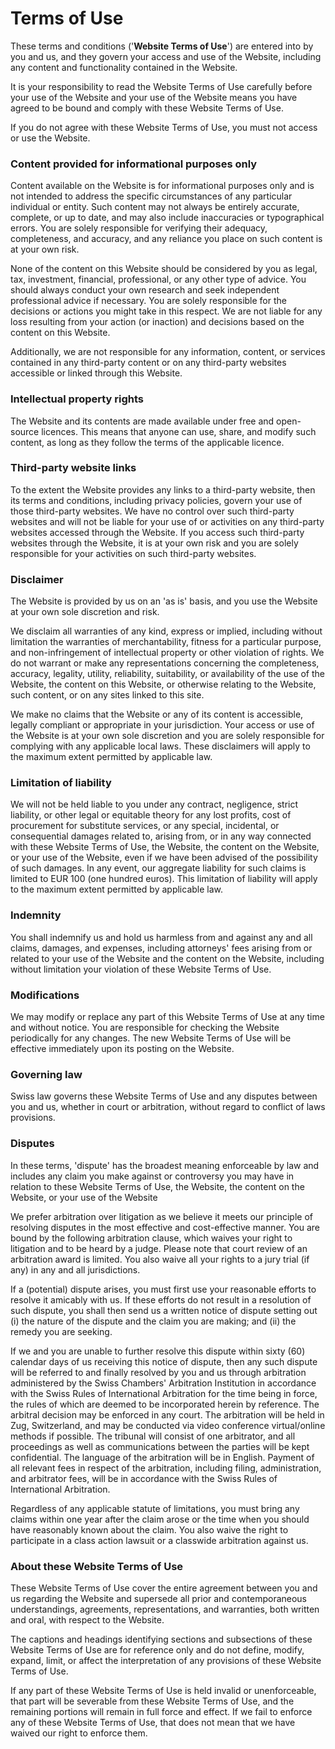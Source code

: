 # Terms of Use

These terms and conditions ('**Website Terms of Use**') are entered into by you and us, and they govern your access and use of the Website, including any content and functionality contained in the Website.

It is your responsibility to read the Website Terms of Use carefully before your use of the Website and your use of the Website means you have agreed to be bound and comply with these Website Terms of Use.

If you do not agree with these Website Terms of Use, you must not access or use the Website.

### Content provided for informational purposes only

Content available on the Website is for informational purposes only and is not intended to address the specific circumstances of any particular individual or entity. Such content may not always be entirely accurate, complete, or up to date, and may also include inaccuracies or typographical errors. You are solely responsible for verifying their adequacy, completeness, and accuracy, and any reliance you place on such content is at your own risk.

None of the content on this Website should be considered by you as legal, tax, investment, financial, professional, or any other type of advice. You should always conduct your own research and seek independent professional advice if necessary. You are solely responsible for the decisions or actions you might take in this respect. We are not liable for any loss resulting from your action (or inaction) and decisions based on the content on this Website.

Additionally, we are not responsible for any information, content, or services contained in any third-party content or on any third-party websites accessible or linked through this Website.

### Intellectual property rights

The Website and its contents are made available under free and open-source licences. This means that anyone can use, share, and modify such content, as long as they follow the terms of the applicable licence.

### Third-party website links

To the extent the Website provides any links to a third-party website, then its terms and conditions, including privacy policies, govern your use of those third-party websites. We have no control over such third-party websites and will not be liable for your use of or activities on any third-party websites accessed through the Website. If you access such third-party websites through the Website, it is at your own risk and you are solely responsible for your activities on such third-party websites.

### Disclaimer

The Website is provided by us on an 'as is' basis, and you use the Website at your own sole discretion and risk.

We disclaim all warranties of any kind, express or implied, including without limitation the warranties of merchantability, fitness for a particular purpose, and non-infringement of intellectual property or other violation of rights. We do not warrant or make any representations concerning the completeness, accuracy, legality, utility, reliability, suitability, or availability of the use of the Website, the content on this Website, or otherwise relating to the Website, such content, or on any sites linked to this site.

We make no claims that the Website or any of its content is accessible, legally compliant or appropriate in your jurisdiction. Your access or use of the Website is at your own sole discretion and you are solely responsible for complying with any applicable local laws. These disclaimers will apply to the maximum extent permitted by applicable law.

### Limitation of liability

We will not be held liable to you under any contract, negligence, strict liability, or other legal or equitable theory for any lost profits, cost of procurement for substitute services, or any special, incidental, or consequential damages related to, arising from, or in any way connected with these Website Terms of Use, the Website, the content on the Website, or your use of the Website, even if we have been advised of the possibility of such damages. In any event, our aggregate liability for such claims is limited to EUR 100 (one hundred euros). This limitation of liability will apply to the maximum extent permitted by applicable law.

### Indemnity

You shall indemnify us and hold us harmless from and against any and all claims, damages, and expenses, including attorneys' fees arising from or related to your use of the Website and the content on the Website, including without limitation your violation of these Website Terms of Use.

### Modifications

We may modify or replace any part of this Website Terms of Use at any time and without notice. You are responsible for checking the Website periodically for any changes. The new Website Terms of Use will be effective immediately upon its posting on the Website.

### Governing law

Swiss law governs these Website Terms of Use and any disputes between you and us, whether in court or arbitration, without regard to conflict of laws provisions.

### Disputes

In these terms, 'dispute' has the broadest meaning enforceable by law and includes any claim you make against or controversy you may have in relation to these Website Terms of Use, the Website, the content on the Website, or your use of the Website

We prefer arbitration over litigation as we believe it meets our principle of resolving disputes in the most effective and cost-effective manner. You are bound by the following arbitration clause, which waives your right to litigation and to be heard by a judge. Please note that court review of an arbitration award is limited. You also waive all your rights to a jury trial (if any) in any and all jurisdictions.

If a (potential) dispute arises, you must first use your reasonable efforts to resolve it amicably with us. If these efforts do not result in a resolution of such dispute, you shall then send us a written notice of dispute setting out (i) the nature of the dispute and the claim you are making; and (ii) the remedy you are seeking.

If we and you are unable to further resolve this dispute within sixty (60) calendar days of us receiving this notice of dispute, then any such dispute will be referred to and finally resolved by you and us through arbitration administered by the Swiss Chambers' Arbitration Institution in accordance with the Swiss Rules of International Arbitration for the time being in force, the rules of which are deemed to be incorporated herein by reference. The arbitral decision may be enforced in any court. The arbitration will be held in Zug, Switzerland, and may be conducted via video conference virtual/online methods if possible. The tribunal will consist of one arbitrator, and all proceedings as well as communications between the parties will be kept confidential. The language of the arbitration will be in English. Payment of all relevant fees in respect of the arbitration, including filing, administration, and arbitrator fees, will be in accordance with the Swiss Rules of International Arbitration.

Regardless of any applicable statute of limitations, you must bring any claims within one year after the claim arose or the time when you should have reasonably known about the claim. You also waive the right to participate in a class action lawsuit or a classwide arbitration against us.

### About these Website Terms of Use

These Website Terms of Use cover the entire agreement between you and us regarding the Website and supersede all prior and contemporaneous understandings, agreements, representations, and warranties, both written and oral, with respect to the Website.

The captions and headings identifying sections and subsections of these Website Terms of Use are for reference only and do not define, modify, expand, limit, or affect the interpretation of any provisions of these Website Terms of Use.

If any part of these Website Terms of Use is held invalid or unenforceable, that part will be severable from these Website Terms of Use, and the remaining portions will remain in full force and effect. If we fail to enforce any of these Website Terms of Use, that does not mean that we have waived our right to enforce them.
